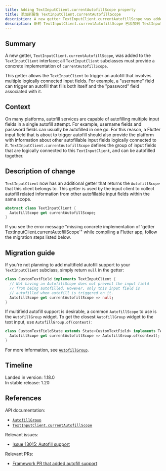 ```yaml
---
title: Adding TextInputClient.currentAutofillScope property
title: 添加新属性 TextInputClient.currentAutofillScope
description: A new getter TextInputClient.currentAutofillScope was added to the TextInputClient interface for autofill support.
description: 新的 TextInputClient.currentAutofillScope 已添加到 TextInputClient 界面中，用于支持自动填充功能。
---
```


## Summary

A new getter, `TextInputClient.currentAutofillScope`, was added to the
`TextInputClient` interface; all `TextInputClient` subclasses must 
provide a concrete implementation of `currentAutofillScope`.

This getter allows the `TextInputClient` to trigger an
autofill that involves multiple logically connected input
fields. For example, a "username" field can trigger an
autofill that fills both itself and the "password"
field associated with it. 

## Context

On many platforms, autofill services are capable of
autofilling multiple input fields in a single autofill attempt.
For example, username fields and password fields can usually
be autofilled in one go. For this reason, a Flutter input
field that is about to trigger autofill should also provide
the platform with information about other autofillable input
fields logically connected to it.
`TextInputClient.currentAutofillScope` defines the group of
input fields that are logically connected to this `TextInputClient`,
and can be autofilled together.

## Description of change

`TextInputClient` now has an additional getter that returns
the `AutofillScope` that this client belongs to.
This getter is used by the input client to collect autofill
related information from other autofillable input fields
within the same scope.

<!-- skip -->
```dart
abstract class TextInputClient {
  AutofillScope get currentAutofillScope;
}
```

If you see the error message "missing concrete implementation of 
'getter TextInputClient.currentAutofillScope'" while compiling
a Flutter app, follow the migration steps listed below.

## Migration guide

If you're not planning to add multifield autofill
support to your `TextInputClient` subclass,
simply return `null` in the getter:

<!-- skip -->
```dart
class CustomTextField implements TextInputClient {
  // Not having an AutofillScope does not prevent the input field
  // from being autofilled. However, only this input field is
  // autofilled when autofill is triggered on it.
  AutofillScope get currentAutofillScope => null;
}
```

If multifield autofill support is desirable, a common
`AutofillScope` to use is the `AutofillGroup` widget.
To get the closest `AutofillGroup` widget to the text
input, use `AutofillGroup.of(context)`:

<!-- skip -->
```dart
class CustomTextFieldState extends State<CustomTextField> implements TextInputClient {
  AutofillScope get currentAutofillScope => AutofillGroup.of(context);
}
```

For more information, see [`AutofillGroup`][].


## Timeline

Landed in version: 1.18.0<br>
In stable release: 1.20

## References

API documentation:
* [`AutofillGroup`][]
* [`TextInputClient.currentAutofillScope`][]

Relevant issues:
* [Issue 13015: Autofill support][]

Relevant PRs:
* [Framework PR that added autofill support][]


[Framework PR that added autofill support]: {{site.github}}/flutter/flutter/pull/52126
[Issue 13015: Autofill support]: {{site.github}}/flutter/flutter/issues/13015

[`AutofillGroup`]: {{site.api}}/flutter/widgets/AutofillGroup-class.html
[`TextInputClient.currentAutofillScope`]: {{site.api}}/flutter/services/TextInputClient/currentAutofillScope.html


